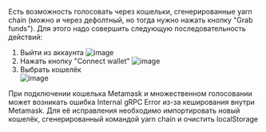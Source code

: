 Есть возможность голосовать через кошельки, сгенерированные yarn chain (можно и через дефолтный, но тогда нужно нажать кнопку "Grab funds"). Для этого надо совершить следующую последовательность действий:
1. Выйти из аккаунта ![image](https://github.com/user-attachments/assets/dcabe425-04af-457f-a0ce-d5a4dce1c686)
2. Нажать кнопку "Connect wallet" ![image](https://github.com/user-attachments/assets/759939b8-0370-44f5-9a26-6b86b08c4f6e)
3. Выбрать кошелёк <br> ![image](https://github.com/user-attachments/assets/8d600266-d0e8-4c04-9eb6-db03df8bde9d)


При подключении кошелька Metamask и множественном голосовании может возникать ошибка Internal gRPC Error из-за кеширования внутри Metamask. Для её исправления необходимо импортировать новый кошелёк, сгенерированный командой yarn chain и очистить localStorage
